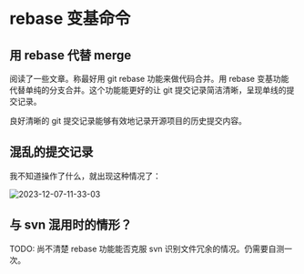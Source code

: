 # rebase 变基命令

## 用 rebase 代替 merge

阅读了一些文章。称最好用 git rebase 功能来做代码合并。用 rebase 变基功能代替单纯的分支合并。这个功能能更好的让 git 提交记录简洁清晰，呈现单线的提交记录。

良好清晰的 git 提交记录能够有效地记录开源项目的历史提交内容。

## 混乱的提交记录

我不知道操作了什么，就出现这种情况了：

![2023-12-07-11-33-03](https://gh-img-store.ruan-cat.com/img/2023-12-07-11-33-03.png)

## 与 svn 混用时的情形？

TODO: 尚不清楚 rebase 功能能否克服 svn 识别文件冗余的情况。仍需要自测一次。
